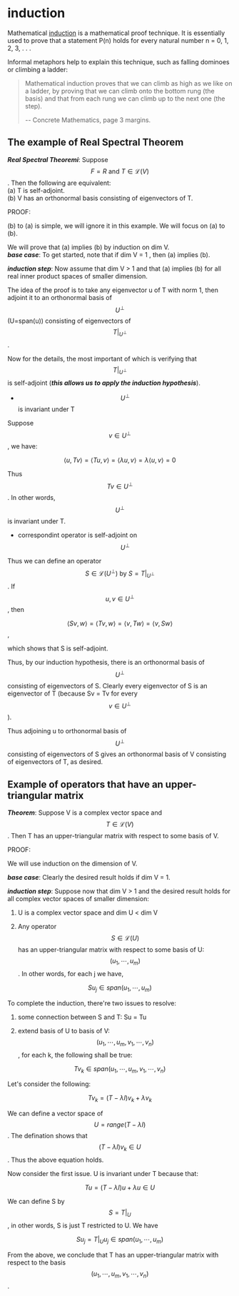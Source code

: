 <script id="MathJax-script" async src="https://cdn.jsdelivr.net/npm/mathjax@3/es5/tex-mml-chtml.js"></script>

# induction

Mathematical [induction][induction wiki] is a mathematical proof technique.
It is essentially used to prove that a statement P(n) holds for
every natural number n = 0, 1, 2, 3, . . .

Informal metaphors help to explain this technique,
such as falling dominoes or climbing a ladder:

> Mathematical induction proves that we can climb
> as high as we like on a ladder, by proving that
> we can climb onto the bottom rung (the basis) and
> that from each rung we can climb up to the next one (the step).
>
> -- Concrete Mathematics, page 3 margins.

## The example of Real Spectral Theorem

***Real Spectral Theoremi***: Suppose $$F = R \mbox{ and } T \in \mathcal{L}(V)$$.
Then the following are equivalent:  
(a) T is self-adjoint.  
(b) V has an orthonormal basis consisting of eigenvectors of T.

PROOF:

(b) to (a) is simple, we will ignore it in this example.
We will focus on (a) to (b).

We will prove that (a) implies (b) by induction on dim V.  
***base case***:
To get started, note that if dim V = 1 , then (a) implies (b).  

***induction step***:
Now assume that dim V > 1 and that (a) implies (b)
for all real inner product spaces of smaller dimension.

The idea of the proof is to take any eigenvector u of T
with norm 1, then adjoint it to an orthonormal basis
of $$U^\bot$$ (U=span(u)) consisting of eigenvectors
of $$T|_{U^\bot}$$.

Now for the details, the most important of which is
verifying that $$T|_{U^\bot}$$ is self-adjoint
(***this allows us to apply the induction hypothesis***).

* $$U^\bot$$ is invariant under T

Suppose $$v \in U^\bot$$, we have:

$$\langle u, Tv \rangle = \langle Tu, v \rangle
                        = \langle \lambda u, v \rangle
                        = \lambda \langle u, v \rangle = 0 $$

Thus $$Tv \in U^\bot$$. In other words, $$U^\bot$$ is
invariant under T.

* correspondint operator is self-adjoint on $$U^\bot$$

Thus we can define an operator
$$S \in \mathcal{L}(U^\bot) \mbox{ by } S=T|_{U^\bot}$$.
If $$u, v \in U^\bot$$, then

$$\langle Sv, w \rangle = \langle Tv, w \rangle
                        = \langle v, Tw \rangle
                        = \langle v, Sw \rangle$$,

which shows that S is self-adjoint.

Thus, by our induction hypothesis, there is an
orthonormal basis of $$U^\bot$$ consisting of
eigenvectors of S. Clearly every eigenvector of S
is an eigenvector of T (because Sv = Tv for every
$$v \in U^\bot$$).

Thus adjoining u to orthonormal basis of $$U^\bot$$
consisting of eigenvectors of S gives an orthonormal
basis of V consisting of eigenvectors of T, as desired.

## Example of operators that have an upper-triangular matrix

***Theorem***: Suppose V is a complex vector space
and $$T \in \mathcal{L}(V)$$. Then T has an
upper-triangular matrix with respect to some basis of V.

PROOF:

We will use induction on the dimension of V.

***base case***: Clearly the desired result holds if dim V = 1.

***induction step***: Suppose now that dim V > 1 and
the desired result holds for all complex vector spaces
of smaller dimension:

1. U is a complex vector space and dim U < dim V

2. Any operator $$S \in \mathcal{L}(U)$$ has an
upper-triangular matrix with respect to some
basis of U: $$(u_1, \cdots, u_m)$$. In other words,
for each j we have,

$$Su_j \in span(u_1, \cdots, u_m)$$

To complete the induction, there're two issues to resolve:

1. some connection between S and T: Su = Tu

2. extend basis of U to basis of V: $$(u_1, \cdots, u_m,
v_1, \cdots, v_n)$$, for each k, the following shall be true:

$$Tv_k \in span(u_1, \cdots, u_m, v_1, \cdots, v_n)$$

Let's consider the following:

$$Tv_k = (T - \lambda I)v_k + \lambda v_k$$

We can define a vector space of $$U = range(T - \lambda I)$$.
The defination shows that $$(T - \lambda I)v_k \in U$$. Thus
the above equation holds.

Now consider the first issue. U is invariant under T because that:

$$ Tu = (T - \lambda I)u + \lambda u \in U$$

We can define S by $$S = T|_U$$, in other words, S is
just T restricted to U. We have

$$Su_j = T|_U u_j \in span(u_1, \cdots, u_m)$$

From the above, we conclude that T has an upper-triangular matrix
with respect to the basis $$(u_1, \cdots, u_m, v_1, \cdots, v_n)$$.

[induction wiki]: https://en.wikipedia.org/wiki/Mathematical_induction
